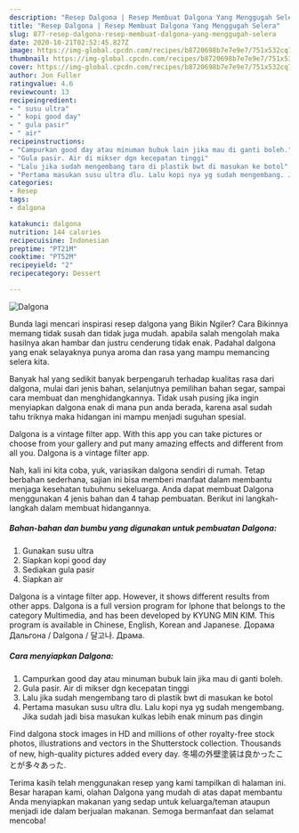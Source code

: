 ```yaml
---
description: "Resep Dalgona | Resep Membuat Dalgona Yang Menggugah Selera"
title: "Resep Dalgona | Resep Membuat Dalgona Yang Menggugah Selera"
slug: 877-resep-dalgona-resep-membuat-dalgona-yang-menggugah-selera
date: 2020-10-21T02:52:45.827Z
image: https://img-global.cpcdn.com/recipes/b8720698b7e7e9e7/751x532cq70/dalgona-foto-resep-utama.jpg
thumbnail: https://img-global.cpcdn.com/recipes/b8720698b7e7e9e7/751x532cq70/dalgona-foto-resep-utama.jpg
cover: https://img-global.cpcdn.com/recipes/b8720698b7e7e9e7/751x532cq70/dalgona-foto-resep-utama.jpg
author: Jon Fuller
ratingvalue: 4.6
reviewcount: 13
recipeingredient:
- " susu ultra"
- " kopi good day"
- " gula pasir"
- " air"
recipeinstructions:
- "Campurkan good day atau minuman bubuk lain jika mau di ganti boleh."
- "Gula pasir. Air di mikser dgn kecepatan tinggi"
- "Lalu jika sudah mengembang taro di plastik bwt di masukan ke botol"
- "Pertama masukan susu ultra dlu. Lalu kopi nya yg sudah mengembang. Jika sudah jadi bisa masukan kulkas lebih enak minum pas dingin"
categories:
- Resep
tags:
- dalgona

katakunci: dalgona 
nutrition: 144 calories
recipecuisine: Indonesian
preptime: "PT21M"
cooktime: "PT52M"
recipeyield: "2"
recipecategory: Dessert

---
```



![Dalgona](https://img-global.cpcdn.com/recipes/b8720698b7e7e9e7/751x532cq70/dalgona-foto-resep-utama.jpg)

Bunda lagi mencari inspirasi resep dalgona yang Bikin Ngiler? Cara Bikinnya memang tidak susah dan tidak juga mudah. apabila salah mengolah maka hasilnya akan hambar dan justru cenderung tidak enak. Padahal dalgona yang enak selayaknya punya aroma dan rasa yang mampu memancing selera kita.

Banyak hal yang sedikit banyak berpengaruh terhadap kualitas rasa dari dalgona, mulai dari jenis bahan, selanjutnya pemilihan bahan segar, sampai cara membuat dan menghidangkannya. Tidak usah pusing jika ingin menyiapkan dalgona enak di mana pun anda berada, karena asal sudah tahu triknya maka hidangan ini mampu menjadi suguhan spesial.

Dalgona is a vintage filter app. With this app you can take pictures or choose from your gallery and put many amazing effects and different from all you. Dalgona is a vintage filter app.


Nah, kali ini kita coba, yuk, variasikan dalgona sendiri di rumah. Tetap berbahan sederhana, sajian ini bisa memberi manfaat dalam membantu menjaga kesehatan tubuhmu sekeluarga. Anda dapat membuat Dalgona menggunakan 4 jenis bahan dan 4 tahap pembuatan. Berikut ini langkah-langkah dalam membuat hidangannya.

<!--inarticleads1-->

##### Bahan-bahan dan bumbu yang digunakan untuk pembuatan Dalgona:

1. Gunakan  susu ultra
1. Siapkan  kopi good day
1. Sediakan  gula pasir
1. Siapkan  air


Dalgona is a vintage filter app. However, it shows different results from other apps. Dalgona is a full version program for Iphone that belongs to the category Multimedia, and has been developed by KYUNG MIN KIM. This program is available in Chinese, English, Korean and Japanese. Дорама Дальгона / Dalgona / 달고나. Драма. 

<!--inarticleads2-->

##### Cara menyiapkan Dalgona:

1. Campurkan good day atau minuman bubuk lain jika mau di ganti boleh.
1. Gula pasir. Air di mikser dgn kecepatan tinggi
1. Lalu jika sudah mengembang taro di plastik bwt di masukan ke botol
1. Pertama masukan susu ultra dlu. Lalu kopi nya yg sudah mengembang. Jika sudah jadi bisa masukan kulkas lebih enak minum pas dingin


Find dalgona stock images in HD and millions of other royalty-free stock photos, illustrations and vectors in the Shutterstock collection. Thousands of new, high-quality pictures added every day. 冬場の外壁塗装は良かったことが多々あった. 

Terima kasih telah menggunakan resep yang kami tampilkan di halaman ini. Besar harapan kami, olahan Dalgona yang mudah di atas dapat membantu Anda menyiapkan makanan yang sedap untuk keluarga/teman ataupun menjadi ide dalam berjualan makanan. Semoga bermanfaat dan selamat mencoba!
